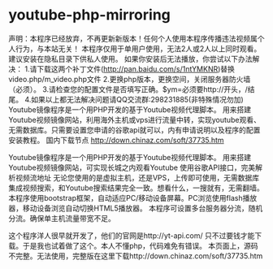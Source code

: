 # youtube-php-mirroring
声明：本程序已经放弃，不再更新新版本！任何个人使用本程序传播违法视频属个人行为，与本站无关！
本程序仅用于单用户使用，无法2人或2人以上同时观看。建议安装在隐私目录下供私人使用。
如果你安装后无法播放，你尝试以下办法解决：
1.请下载这两个补丁文件(http://pan.baidu.com/s/1ntYMKNR)替换video.php/m_video.php文件
2.更换php版本，更换空间，关闭服务器防火墙（必须）。
3.请检查您的配置文件是否填写正确。$ym=必须要http://开头，/结尾。
4.如果以上都无法解决问题请QQ交流群:298231885(非特殊情况勿加)
Youtube镜像程序是一个用PHP开发的基于Youtube视频代理脚本。
用来搭建Youtube视频镜像网站，利用海外主机或vps进行流量中转，实现youtube观看、无需数据库。只需要设置您申请的谷歌api就可以，内有申请说明以及程序的配置安装教程。
国内下载节点
http://down.chinaz.com/soft/37735.htm

Youtube镜像程序是一个用PHP开发的基于Youtube视频代理脚本。
用来搭建Youtube视频镜像网站，可实现长城之内观看Youtube
使用谷歌API接口，完美解析视频流地址
无论您使用的是虚拟主机，还是VPS，上传即可使用，无需数据库
集成视频搜索，和Youtube搜索结果完全一致。想看什么，一搜就有，无需翻墙。
本程序使用bootstrap框架，自动适应PC/移动设备屏幕。PC浏览使用flash播放器，移动设备浏览自动切换HTML5播放器。
本程序可设置多台服务器分流，随机分流。确保单主机流量带宽不足。


这个程序洋人很早就开发了，他们的官网是http://yt-api.com/
只不过要钱才能下载。于是我也试着做了这个。本人不懂php，代码难免有错误。
本页面上，源码不完整。无法使用，完整版在这里下载http://down.chinaz.com/soft/37735.htm
